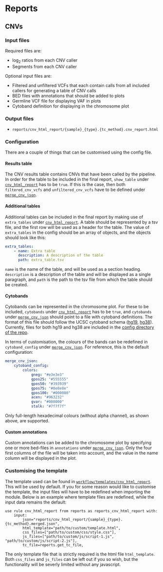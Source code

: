 # Reports

## CNVs

### Input files

Required files are:

- log<sub>2</sub> ratios from each CNV caller
- Segments from each CNV caller

Optional input files are:

- Filtered and unfiltered VCFs that each contain calls from all included callers for generating a table of CNV calls
- BED files with annotations that should be added to plots
- Germline VCF file for displaying VAF in plots
- Cytoband definition for displaying in the chromosome plot

### Output files

- `reports/cnv_html_report/{sample}_{type}.{tc_method}.cnv_report.html`

### Configuration

There are a couple of things that can be customised using the config file.

#### Results table

The CNV results table contains CNVs that have been called by the pipeline. In order for the table to be included in the final report, `show_table` under [`cnv_html_report`](/softwares/#configuration) has to be `true`. If this is the case, then both `filtered_cnv_vcfs` and `unfiltered_cnv_vcfs` have to be defined under [`merge_cnv_json`](/softwares/#configuration_2).

#### Additional tables

Additional tables can be included in the final report by making use of `extra_tables` under [`cnv_html_report`](/softwares/#configuration). A table should be represented by a tsv file, and the first row will be used as a header for the table. The value of `extra_tables` in the config should be an array of objects, and the objects should look like this:

```yaml
extra_tables:
    - name: Extra table
      description: A description of the table
      path: extra_table.tsv
```

`name` is the name of the table, and will be used as a section heading. `description` is a description of the table and will be displayed as a single paragraph, and `path` is the path to the tsv file from which the table should be created.

#### Cytobands

Cytobands can be represented in the chromosome plot. For these to be included, `cytobands` under [`cnv_html_report`](/softwares/#configuration) has to be `true`, and `cytobands` under [`merge_cnv_json`](/softwares/#configuration_2) should point to a file with cytoband definitions. The format of this file should follow the UCSC cytoband schema ([hg19](https://www.genome.ucsc.edu/cgi-bin/hgTables?db=hg19&hgta_group=map&hgta_track=cytoBand&hgta_table=cytoBand&hgta_doSchema=describe+table+schema), [hg38](https://genome.ucsc.edu/cgi-bin/hgTables?db=hg38&hgta_group=map&hgta_track=cytoBand&hgta_table=cytoBand&hgta_doSchema=describe+table+schema)). Currently, files for both hg19 and hg38 are included in the [config directory of the repo](https://github.com/hydra-genetics/reports/tree/develop/config).

In terms of customisation, the colours of the bands can be redefined in `cytoband_config` under [`merge_cnv_json`](/softwares/#configuration_2). For reference, this is the default configuration:

```yaml
merge_cnv_json:
    cytoband_config:
        colors:
            gneg: "#e3e3e3"
            gpos25: "#555555"
            gpos50: "#393939"
            gpos75: "#8e8e8e"
            gpos100: "#000000"
            acen: "#963232"
            gvar: "#000000"
            stalk: "#7f7f7f"
```

Only full-length hexadecimal colours (without alpha channel), as shown above, are supported.

#### Custom annotations

Custom annotations can be added to the chromosome plot by specifying one or more bed-files in `annotations` under [`merge_cnv_json`](/softwares/#configuration_2). Only the four first columns of the file will be taken into account, and the value in the name column will be displayed in the plot.

### Customising the template

The template used can be found in [`workflow/templates/cnv_html_report`](https://github.com/hydra-genetics/reports/tree/develop/workflow/templates/cnv_html_report). This will be used by default. If you for some reason would like to customise the template, the input files will have to be redefined when importing the module. Below is an example where template files are redefined, while the input data remains the default:

```snakemake
use rule cnv_html_report from reports as reports_cnv_html_report with:
    input:
        json="reports/cnv_html_report/{sample}_{type}.{tc_method}.merged.json",
        html_template="path/to/custom/template.html",
        css_files=["path/to/custom/css/style.css"],
        js_files=["path/to/custom/js/script-1.js", "path/to/custom/js/script-2.js"],
        tc_file=reports.get_tc_file,
```

The only template file that is strictly required is the html file `html_template`. Both `css_files` and `js_files` can be left out if you so wish, but the functionality will be severly limited without any javascript.
